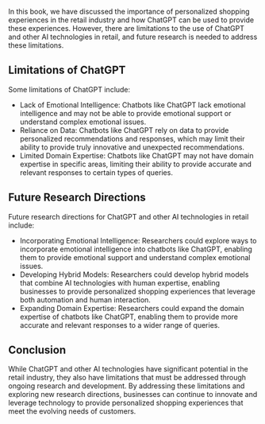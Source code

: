 

In this book, we have discussed the importance of personalized shopping experiences in the retail industry and how ChatGPT can be used to provide these experiences. However, there are limitations to the use of ChatGPT and other AI technologies in retail, and future research is needed to address these limitations.

Limitations of ChatGPT
----------------------

Some limitations of ChatGPT include:

* Lack of Emotional Intelligence: Chatbots like ChatGPT lack emotional intelligence and may not be able to provide emotional support or understand complex emotional issues.
* Reliance on Data: Chatbots like ChatGPT rely on data to provide personalized recommendations and responses, which may limit their ability to provide truly innovative and unexpected recommendations.
* Limited Domain Expertise: Chatbots like ChatGPT may not have domain expertise in specific areas, limiting their ability to provide accurate and relevant responses to certain types of queries.

Future Research Directions
--------------------------

Future research directions for ChatGPT and other AI technologies in retail include:

* Incorporating Emotional Intelligence: Researchers could explore ways to incorporate emotional intelligence into chatbots like ChatGPT, enabling them to provide emotional support and understand complex emotional issues.
* Developing Hybrid Models: Researchers could develop hybrid models that combine AI technologies with human expertise, enabling businesses to provide personalized shopping experiences that leverage both automation and human interaction.
* Expanding Domain Expertise: Researchers could expand the domain expertise of chatbots like ChatGPT, enabling them to provide more accurate and relevant responses to a wider range of queries.

Conclusion
----------

While ChatGPT and other AI technologies have significant potential in the retail industry, they also have limitations that must be addressed through ongoing research and development. By addressing these limitations and exploring new research directions, businesses can continue to innovate and leverage technology to provide personalized shopping experiences that meet the evolving needs of customers.

